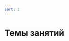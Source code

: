 ```yaml
---
sort: 2
---
```


# Темы занятий

<div class="meta_for_parser tablespecs" style="visibility:hidden">
  
  ```
  {% raw %}{% include list.liquid all=true %}{% endraw %}
  
  {% include list.liquid all=true %}
  ```
  
  {% include list.liquid all=true %}

</div>
